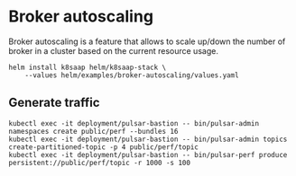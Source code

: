 # Broker autoscaling

Broker autoscaling is a feature that allows to scale up/down the number of broker in a cluster based on the current resource usage.

```
helm install k8saap helm/k8saap-stack \
    --values helm/examples/broker-autoscaling/values.yaml 
```


## Generate traffic

```
kubectl exec -it deployment/pulsar-bastion -- bin/pulsar-admin namespaces create public/perf --bundles 16 
kubectl exec -it deployment/pulsar-bastion -- bin/pulsar-admin topics create-partitioned-topic -p 4 public/perf/topic
kubectl exec -it deployment/pulsar-bastion -- bin/pulsar-perf produce persistent://public/perf/topic -r 1000 -s 100
```
